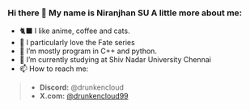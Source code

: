 ### Hi there 👋 My name is Niranjhan SU A little more about me:

- 🐈‍⬛ I like anime, coffee and cats.
- 🫡 I particularly love the Fate series
- 🔭 I’m mostly program in C++ and python.
- 🌱 I’m currently studying at Shiv Nadar University Chennai
- 📫 How to reach me:
> - **Discord:** @drunkencloud
> - **X.com:** [@drunkencloud99](https://x.com/drunkencloud99)
